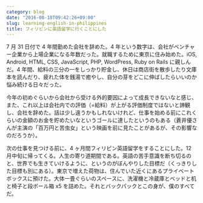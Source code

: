 ```yaml
---
category: blog
date: "2016-08-18T09:42:26+09:00"
slug: learning-english-in-philippines
title: フィリピンに英語留学に行くことにした
---
```


7 月 31 日付で 4 年間勤めた会社を辞めた。4 年という数字は、会社がベンチャー企業から上場企業になる年数だった。就職するために東京に住み始めた。iOS, Android, HTML, CSS, JavaScript, PHP, WordPress, Ruby on Rails に親しんだ。4 年間、給料の三分の一をしっかり貯金し、休日は商店街を散歩したり文庫本を読んだり、疲れた体を銭湯で癒やし、自分の芽をどこに伸ばしたらいいのか悩み続ける日々だった。

今年の初めぐらいから会社から受ける外的要因によって成長できないなと感じ、また、これ以上は会社内での評価（=給料）が上がる評価制度ではないと諦観し、会社を辞めた。話は少し違うかもしれないけれど、仕事を始める前にこれくらいの金額のお金を貯めたいなというゴールに達したというのもある（蒼井優さんが主演の「百万円と苦虫女」という映画を前に見たことがあるが、その影響なのだろうか）。

次の仕事を見つける前に、4 ヶ月間フィリピン英語留学をすることにした。12 月中旬に帰ってくる。人生の寄り道期間である。英語の苦手意識を断ち切るのと、世界でも生きていけるように、というのがぼんやりした目標だ（くっきりした目標も別にある）。東京で増えた荷物は、住んでいた近くにあるプライベートボックスに預けた。大体一畳ぐらいのスペースに、洗濯機と冷蔵庫とベッドと机と椅子と段ボール箱 x5 を詰めた。それとバックパックとこの身が、僕のすべてだ。
